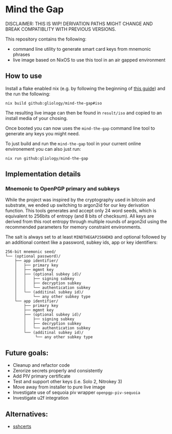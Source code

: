 # Mind the Gap

DISCLAIMER: THIS IS WIP! DERIVATION PATHS MIGHT CHANGE AND BREAK COMPATIBLITY WITH PREVIOUS VERSIONS.

This repository contains the following:

- command line utility to generate smart card keys from mnemonic phrases
- live image based on NixOS to use this tool in an air gapped environment

## How to use

Install a flake enabled nix (e.g. by following the beginning of [this guide](https://serokell.io/blog/practical-nix-flakes)) and the run the following:

```
nix build github:gliology/mind-the-gap#iso
```

The resulting live image can then be found in `result/iso` and copied to an install media of your chosing.

Once booted you can now uses the `mind-the-gap` command line tool to generate any keys you might need.

To just build and run the `mind-the-gap` tool in your current online environement you can also just run:

```
nix run github:gliology/mind-the-gap
```

## Implementation details

### Mnemonic to OpenPGP primary and subkeys

While the project was inspired by the cryptography used in bitcoin and substrate, we ended up switching to argon2id for our key derivation function.
This tools generates and accept only 24 word seeds, which is equivalent to 256bits of entropy (and 8 bits of checksum). 
All keys are derived from this root entropy through multiple rounds of argon2id using the recommended parameters for memory constraint environments.

The salt is always set to at least `MINDTHEGAP256HDKD` and optional followed by an additional context like a password, subkey ids, app or key identifiers:

```
256-bit mnemonic seed/
└── (optional password)/
    ├── app identifier/
    │   ├── primary key
    │   ├── mgmnt key
    │   ├── (optional subkey id)/
    │   │   ├── signing subkey
    │   │   ├── decryption subkey
    │   │   └── authentication subkey
    │   └── (additinal subkey id)/
    │       └── any other subkey type
    └── app identifier/
        ├── primary key
        ├── mgmnt key
        ├── (optional subkey id)/
        │   ├── signing subkey
        │   ├── decryption subkey
        │   └── authentication subkey
        └── (additinal subkey id)/
             └── any other subkey type
```

## Future goals:

- Cleanup and refactor code
- Zerorize secrets properly and consistently
- Add PIV primary certificate
- Test and support other keys (i.e. Solo 2, Nitrokey 3)
- Move away from installer to pure live image
- Investigate use of sequoia piv wrapper `openpgp-piv-sequoia`
- Investigate u2f integration

## Alternatives:

- [sshcerts](https://github.com/obelisk/sshcerts)
